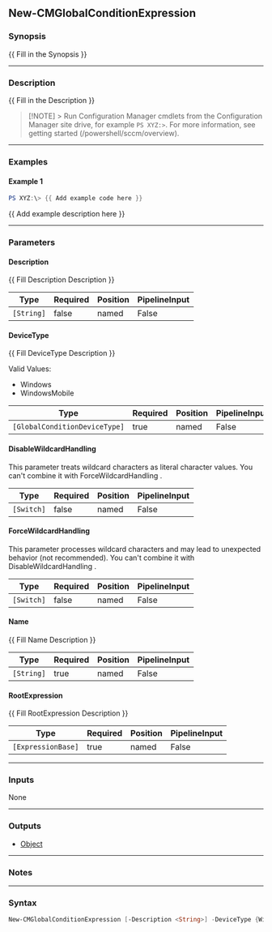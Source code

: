 New-CMGlobalConditionExpression
-------------------------------




### Synopsis
{{ Fill in the Synopsis }}



---


### Description

{{ Fill in the Description }}



> [!NOTE] > Run Configuration Manager cmdlets from the Configuration Manager site drive, for example `PS XYZ:>`. For more information, see getting started (/powershell/sccm/overview).



---


### Examples
#### Example 1
```PowerShell
PS XYZ:\> {{ Add example code here }}
```
{{ Add example description here }}


---


### Parameters
#### **Description**

{{ Fill Description Description }}






|Type      |Required|Position|PipelineInput|
|----------|--------|--------|-------------|
|`[String]`|false   |named   |False        |



#### **DeviceType**

{{ Fill DeviceType Description }}



Valid Values:

* Windows
* WindowsMobile






|Type                         |Required|Position|PipelineInput|
|-----------------------------|--------|--------|-------------|
|`[GlobalConditionDeviceType]`|true    |named   |False        |



#### **DisableWildcardHandling**

This parameter treats wildcard characters as literal character values. You can't combine it with ForceWildcardHandling .






|Type      |Required|Position|PipelineInput|
|----------|--------|--------|-------------|
|`[Switch]`|false   |named   |False        |



#### **ForceWildcardHandling**

This parameter processes wildcard characters and may lead to unexpected behavior (not recommended). You can't combine it with DisableWildcardHandling .






|Type      |Required|Position|PipelineInput|
|----------|--------|--------|-------------|
|`[Switch]`|false   |named   |False        |



#### **Name**

{{ Fill Name Description }}






|Type      |Required|Position|PipelineInput|
|----------|--------|--------|-------------|
|`[String]`|true    |named   |False        |



#### **RootExpression**

{{ Fill RootExpression Description }}






|Type              |Required|Position|PipelineInput|
|------------------|--------|--------|-------------|
|`[ExpressionBase]`|true    |named   |False        |





---


### Inputs
None





---


### Outputs
* [Object](https://learn.microsoft.com/en-us/dotnet/api/System.Object)






---


### Notes




---


### Syntax
```PowerShell
New-CMGlobalConditionExpression [-Description <String>] -DeviceType {Windows | WindowsMobile} [-DisableWildcardHandling] [-ForceWildcardHandling] -Name <String> -RootExpression <ExpressionBase> [<CommonParameters>]
```
